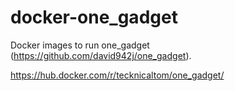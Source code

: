 # docker-one_gadget

Docker images to run one_gadget (https://github.com/david942j/one_gadget).

https://hub.docker.com/r/tecknicaltom/one_gadget/
